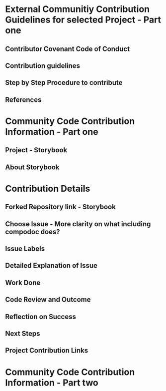 # External Communitiy Contribution Guidelines for selected Project - Part one



## Contributor Covenant Code of Conduct


## Contribution guidelines

##  Step by Step Procedure to contribute


## References


# Community Code Contribution Information - Part one

## Project - Storybook


## About Storybook


# Contribution Details
## Forked Repository link - Storybook
## Choose Issue - More clarity on what including compodoc does?
## Issue Labels

## Detailed Explanation of Issue

## Work Done

## Code Review and Outcome

## Reflection on Success

## Next Steps

## Project Contribution Links

# Community Code Contribution Information - Part two

## 

